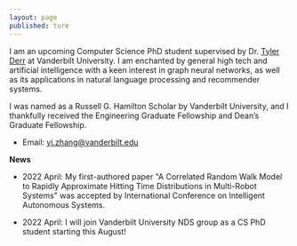 ```yaml
---
layout: page
published: ture
---
```


I am an upcoming Computer Science PhD student supervised by Dr. [Tyler Derr](https://tylersnetwork.github.io/) at Vanderbilt University. I am enchanted by general high tech and artificial intelligence with a keen interest in graph neural networks, as well as its applications in natural language processing and recommender systems. 

I was named as a Russell G. Hamilton Scholar by Vanderbilt University, and I thankfully received the Engineering Graduate Fellowship and Dean’s Graduate Fellowship.

- Email: yi.zhang@vanderbilt.edu

**News**

- 2022 April: My first-authored paper "A Correlated Random Walk Model to Rapidly Approximate Hitting Time Distributions in Multi-Robot Systems" was accepted by International Conference on Intelligent Autonomous Systems. 

- 2022 April: I will join Vanderbilt University NDS group as a CS PhD student starting this August!


